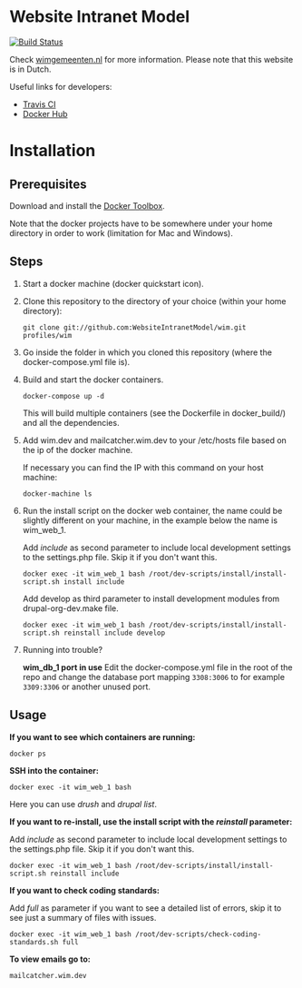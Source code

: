 # Website Intranet Model #

[![Build Status](https://travis-ci.org/WebsiteIntranetModel/wim.svg?branch=master)](https://travis-ci.org/WebsiteIntranetModel/wim)

Check [wimgemeenten.nl](http://www.wimgemeenten.nl) for more information. Please note that this website is in Dutch.

Useful links for developers:
- [Travis CI](https://travis-ci.org/WebsiteIntranetModel/wim/builds)
- [Docker Hub](https://hub.docker.com/r/goalgorilla/wim/builds/)

# Installation #

## Prerequisites ##
Download and install the [Docker Toolbox](https://www.docker.com/products/docker-toolbox).

Note that the docker projects have to be somewhere under your home directory in order to work (limitation for Mac and Windows).


## Steps ##

1. Start a docker machine (docker quickstart icon).

2. Clone this repository to the directory of your choice (within your home directory):
    ```
    git clone git://github.com:WebsiteIntranetModel/wim.git profiles/wim
    ```

3. Go inside the folder in which you cloned this repository (where the docker-compose.yml file is).

4. Build and start the docker containers.
    ```
    docker-compose up -d
    ```

    This will build multiple containers (see the Dockerfile in docker_build/) and all the dependencies.

5. Add wim.dev and mailcatcher.wim.dev to your /etc/hosts file based on the ip of the docker machine.

    If necessary you can find the IP with this command on your host machine:
    ```
    docker-machine ls
    ```

6. Run the install script on the docker web container, the name could be slightly different on your machine, in the example below the name is wim_web_1.

    Add _include_ as second parameter to include local development settings to the settings.php file. Skip it if you don't want this.
    ```
    docker exec -it wim_web_1 bash /root/dev-scripts/install/install-script.sh install include
    ```

    Add develop as third parameter to install development modules from drupal-org-dev.make file.
    ```
    docker exec -it wim_web_1 bash /root/dev-scripts/install/install-script.sh reinstall include develop
    ```

7. Running into trouble?

    **wim_db_1 port in use**
    Edit the docker-compose.yml file in the root of the repo and change the database port mapping `3308:3006` to for example `3309:3306` or another unused port.

## Usage ##

**If you want to see which containers are running:**
```
docker ps
```

**SSH into the container:**
```
docker exec -it wim_web_1 bash
```
Here you can use _drush_ and _drupal list_.

**If you want to re-install, use the install script with the _reinstall_ parameter:**

Add _include_ as second parameter to include local development settings to the settings.php file. Skip it if you don't want this.

```
docker exec -it wim_web_1 bash /root/dev-scripts/install/install-script.sh reinstall include
```

**If you want to check coding standards:**

Add _full_ as parameter if you want to see a detailed list of errors, skip it to see just a summary of files with issues.

```
docker exec -it wim_web_1 bash /root/dev-scripts/check-coding-standards.sh full
```

**To view emails go to:**
```
mailcatcher.wim.dev
```
